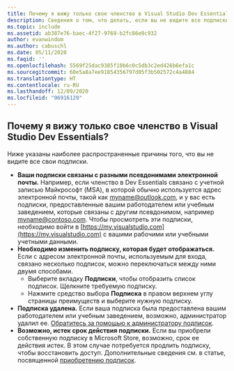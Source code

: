 ```yaml
---
title: Почему я вижу только свое членство в Visual Studio Dev Essentials?
description: Сведения о том, что делать, если вы не видите все подписки Visual Studio
ms.topic: include
ms.assetid: ab387e76-baec-4f27-9769-b2fc86e0c932
author: evanwindom
ms.author: cabuschl
ms.date: 05/11/2020
ms.faqid: ''
ms.openlocfilehash: 5569f25dac9385f10b6c0c5db3c2ed426b6efa1c
ms.sourcegitcommit: 60e5a8a7ee91854356797d05f3b502572c4a4884
ms.translationtype: HT
ms.contentlocale: ru-RU
ms.lasthandoff: 12/09/2020
ms.locfileid: "96916129"
---
```

## <a name="why-am-i-only-seeing-my-visual-studio-dev-essentials-membership"></a>Почему я вижу только свое членство в Visual Studio Dev Essentials?

Ниже указаны наиболее распространенные причины того, что вы не видите все свои подписки.

- **Ваши подписки связаны с разными псевдонимами электронной почты.**  Например, если членство в Dev Essentials связано с учетной записью Майкрософт (MSA), в которой обычно используется адрес электронной почты, такой как myname@outlook.com, и у вас есть подписки, предоставленные вашим работодателем или учебным заведением, которые связаны с другим псевдонимом, например myname@contoso.com.  Чтобы просмотреть эти подписки, необходимо войти в [https://my.visualstudio.com](https://my.visualstudio.com) с вашими рабочими или учебными учетными данными.  
- **Необходимо изменить подписку, которая будет отображаться.** Если с адресом электронной почты, используемым для входа, связано несколько подписок, можно переключаться между ними двумя способами.
    - Выберите вкладку **Подписки**, чтобы отобразить список подписок.  Щелкните требуемую подписку. 
    - Нажмите средство выбора **Подписка** в правом верхнем углу страницы преимуществ и выберите нужную подписку. 
- **Подписка удалена.**  Если ваша подписка была предоставлена вашим работодателем или учебным заведением, возможно, администратор удалил ее. [Обратитесь за помощью к администратору подписок](https://docs.microsoft.com/visualstudio/subscriptions/contact-my-admin).
- **Возможно, истек срок действия подписки.** Если вы приобрели собственную подписку в Microsoft Store, возможно, срок ее действия истек.  В этом случае потребуется продлить подписку, чтобы восстановить доступ.  Дополнительные сведения см. в статье, посвященной [приобретению подписок](https://docs.microsoft.com/visualstudio/subscriptions/buy-activate-retail). 